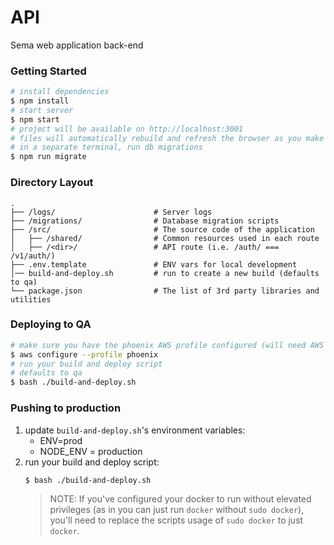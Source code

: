 # API

Sema web application back-end

### Getting Started

```sh
# install dependencies
$ npm install
# start server
$ npm start
# project will be available on http://localhost:3001
# files will automatically rebuild and refresh the browser as you make changes
# in a separate terminal, run db migrations
$ npm run migrate
```

### Directory Layout

```
.
├── /logs/                      # Server logs
├── /migrations/                # Database migration scripts
├── /src/                       # The source code of the application
│   ├── /shared/                # Common resources used in each route
│   ├── /<dir>/                 # API route (i.e. /auth/ === /v1/auth/)
├── .env.template               # ENV vars for local development
│── build-and-deploy.sh         # run to create a new build (defaults to qa)
└── package.json                # The list of 3rd party libraries and utilities
```

### Deploying to QA

```sh
# make sure you have the phoenix AWS profile configured (will need AWS Access Key ID and Secret):
$ aws configure --profile phoenix
# run your build and deploy script
# defaults to qa
$ bash ./build-and-deploy.sh
```

### Pushing to production

1. update `build-and-deploy.sh`'s environment variables:
   - ENV=prod
   - NODE_ENV = production
2. run your build and deploy script:
   ```sh
   $ bash ./build-and-deploy.sh
   ```
   > NOTE: If you've configured your docker to run without elevated privileges (as in you can just run `docker` without `sudo docker`), you'll need to replace the scripts usage of `sudo docker` to just `docker`.
